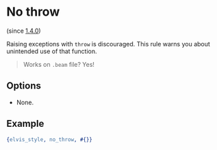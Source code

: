 # No throw

(since [1.4.0](https://github.com/inaka/elvis_core/releases/tag/1.4.0))

Raising exceptions with `throw` is discouraged. This rule warns you about unintended use of that
function.

> Works on `.beam` file? Yes!

## Options

- None.

## Example

```erlang
{elvis_style, no_throw, #{}}
```
